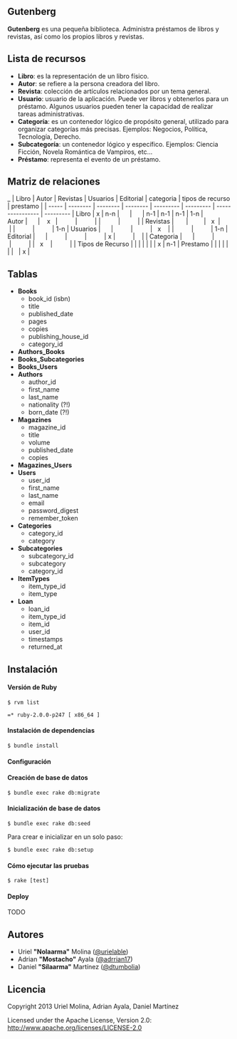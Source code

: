 ## Gutenberg

**Gutenberg** es una pequeña biblioteca. Administra préstamos de libros y revistas, así como los propios libros y revistas.


## Lista de recursos

* **Libro**: es la representación de un libro físico.
* **Autor**: se refiere a la persona creadora del libro.
* **Revista**: colección de artículos relacionados por un tema general.
* **Usuario**: usuario de la aplicación. Puede ver libros y obtenerlos para un préstamo. Algunos usuarios pueden tener la capacidad de realizar tareas administrativas.
* **Categoría**: es un contenedor lógico de propósito general, utilizado para organizar categorías más precisas. Ejemplos: Negocios, Política, Tecnología, Derecho.
* **Subcategoría**: un contenedor lógico y específico. Ejemplos: Ciencia Ficción, Novela Romántica de Vampiros, etc...
* **Préstamo**: representa el evento de un préstamo.


## Matriz de relaciones


_                   | Libro |   Autor  | Revistas | Usuarios | Editorial | categoria |  tipos de recurso | prestamo   |
                    | ----- | -------- | -------- | -------- | --------- | --------- |  ---------------- | ---------  |
Libro               |   x   |   n-n    |          |          |    n-1    |   n-1     |       n-1         |    1-n     |   
Autor               |       |    x     |          |          |           |           |                   |            |
Revistas            |       |          |     x    |          |           |           |                   |    1-n     |
Usuarios            |       |          |          |     x    |           |           |                   |    1-n     | 
Editorial           |       |          |          |          |     x     |           |                   |            |
Categoria           |       |          |          |          |           |     x     |                   |            |
Tipos de Recurso    |       |          |          |          |           |           |         x         |    n-1     |
Prestamo            |       |          |          |          |           |           |                   |      x     |



## Tablas

* **Books**
    * book_id (isbn)
    * title
    * published_date
    * pages
    * copies
    * publishing_house_id
    * category_id
* **Authors_Books**
* **Books_Subcategories**
* **Books_Users**
* **Authors**
    * author_id
    * first_name
    * last_name
    * nationality (?!)
    * born_date (?!)
* **Magazines**
    * magazine_id
    * title
    * volume
    * published_date
    * copies
* **Magazines_Users**
* **Users**
    * user_id
    * first_name
    * last_name
    * email
    * password_digest
    * remember_token
* **Categories**
    * category_id
    * category
* **Subcategories**
    * subcategory_id
    * subcategory
    * category_id
* **ItemTypes**
    * item_type_id
    * item_type
* **Loan**
    * loan_id
    * item_type_id
    * item_id
    * user_id
    * timestamps
    * returned_at


## Instalación

#### Versión de Ruby

    $ rvm list
    
    =* ruby-2.0.0-p247 [ x86_64 ]
    
    
#### Instalación de dependencias
    
    $ bundle install

#### Configuración

#### Creación de base de datos

    $ bundle exec rake db:migrate

#### Inicialización de base de datos
    
    $ bundle exec rake db:seed
    
Para crear e inicializar en un solo paso:

    $ bundle exec rake db:setup

#### Cómo ejecutar las pruebas

    $ rake [test]

#### Deploy

TODO


## Autores

* Uriel **"Nolaarma"** Molina ([@urielable](http://twitter.com/urielable))
* Adrian **"Mostacho"** Ayala ([@adrrian17](http://twitter.com/adrrian17))
* Daniel **"Sílaarma"** Martínez ([@dtumbolia](http://twitter.com/dtumbolia))

## Licencia

Copyright 2013 Uriel Molina, Adrian Ayala, Daniel Martínez

Licensed under the Apache License, Version 2.0: http://www.apache.org/licenses/LICENSE-2.0
